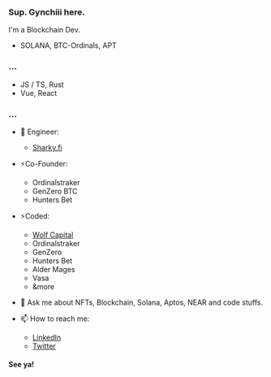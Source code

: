 ### Sup. Gynchiii here.

<!--
Here are some ideas to get you started:

- 🔭 I’m currently working on ...
- 🌱 I’m currently learning ...
- 👯 I’m looking to collaborate on ...
- 🤔 I’m looking for help with ...
- 💬 Ask me about ...
- 📫 How to reach me: ...
- 😄 Pronouns: ...
- ⚡ Fun fact: ...
-->

I'm a Blockchain Dev.

- SOLANA, BTC-Ordinals, APT

### ...

- JS / TS, Rust 
- Vue, React

### ...
- 🔭 Engineer:
    - [Sharky.fi](https://www.sharky.fi/)

- ⚡Co-Founder:
    - Ordinalstraker
    - GenZero BTC
    - Hunters Bet
- ⚡Coded:
    - [Wolf Capital](https://app.wolfcap.io/)
    - Ordinalstraker
    - GenZero
    - Hunters Bet
    - Alder Mages
    - Vasa
    - &more

- 💬 Ask me about NFTs, Blockchain, Solana, Aptos, NEAR and code stuffs.
- 📫 How to reach me:
  -  [LinkedIn](https://www.linkedin.com/in/joey-rafael-8bbb411ab/)
  -  [Twitter](https://twitter.com/gynchiii)

#### See ya!
